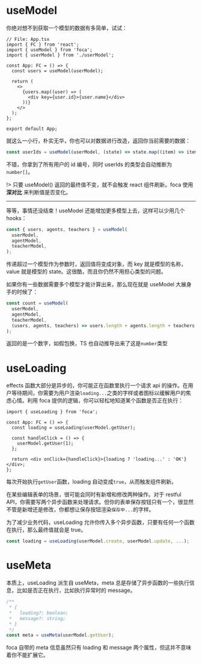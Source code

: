 #

# useModel

你绝对想不到获取一个模型的数据有多简单，试试：

```tsx
// File: App.tsx
import { FC } from 'react';
import { useModel } from 'foca';
import { userModel } from './userModel';

const App: FC = () => {
  const users = useModel(userModel);

  return (
    <>
      {users.map((user) => (
        <div key={user.id}>{user.name}</div>
      ))}
    </>
  );
};

export default App;
```

就这么一小行，朴实无华，你也可以对数据进行改造，返回你当前需要的数据：

```typescript
const userIds = useModel(userModel, (state) => state.map((item) => item.id));
```

不错，你拿到了所有用户的 id 编号，同时 userIds 的类型会自动推断为`number[]`。

!> 只要 useModel() 返回的最终值不变，就不会触发 react 组件刷新。foca 使用 **深对比** 来判断值是否变化。

---

等等，事情还没结束！useModel 还能增加更多模型上去，这样可以少用几个 hooks：

```typescript
const { users, agents, teachers } = useModel(
  userModel,
  agentModel,
  teacherModel,
);
```

传递超过一个模型作为参数时，返回值将变成对象，而 key 就是模型的名称，value 就是模型的 state。这很酷，而且你仍然不用担心类型的问题。

如果你有一些数据需要多个模型才能计算出来，那么现在就是 useModel 大展身手的时候了：

```typescript
const count = useModel(
  userModel,
  agentModel,
  teacherModel,
  (users, agents, teachers) => users.length + agents.length + teachers.length,
);
```

返回的是一个数字，如假包换，TS 也自动推导出来了这是`number`类型

# useLoading

effects 函数大部分是异步的，你可能正在函数里执行一个请求 api 的操作。在用户等待期间，你需要为用户渲染`loading...`之类的字样或者图标以缓解用户的焦虑心情。利用 foca 提供的逻辑，你可以轻松地知道某个函数是否正在执行：

```tsx
import { useLoading } from 'foca';

const App: FC = () => {
  const loading = useLoading(userModel.getUser);

  const handleClick = () => {
    userModel.getUser(1);
  };

  return <div onClick={handleClick}>{loading ? 'loading...' : 'OK'}</div>;
};
```

每次开始执行`getUser`函数，loading 自动变成`true`，从而触发组件刷新。

在某些编辑表单的场景，很可能会同时有新增和修改两种操作。对于 restful API，你需要写两个异步函数来处理请求。但你的表单保存按钮只有一个，很显然不管是新增还是修改，你都想让保存按钮渲染`保存中...`的字样。

为了减少业务代码，useLoading 允许你传入多个异步函数，只要有任何一个函数在执行，那么最终值就会是 true。

```typescript
const loading = useLoading(userModel.create, userModel.update, ...);
```

# useMeta

本质上，useLoading 派生自 useMeta，meta 总是存储了异步函数的一些执行信息，比如是否正在执行，比如执行异常时的 message。

```typescript
/**
 * {
 *   loading?: boolean;
 *   message?: string;
 * }
 */
const meta = useMeta(userModel.getUser);
```

foca 自带的 meta 信息虽然只有 loading 和 message 两个属性，但这并不意味着你不能扩展它。
